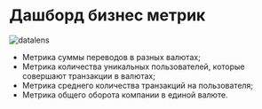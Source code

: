 # Дашборд бизнес метрик

![datalens](https://github.com/SanYattsu/Fintech_Startup_DE/assets/93816292/aab5d516-9ec5-4b2a-a4d0-6d9aca49d3ab)

* Метрика суммы переводов в разных валютах;
* Метрика количества уникальных пользователей, которые совершают транзакции в валютах;
* Метрика среднего количества транзакций на пользователя;
* Метрика общего оборота компании в единой валюте.
